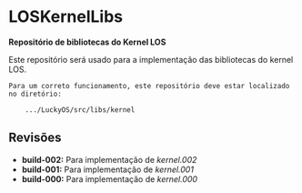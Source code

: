 # LOSKernelLibs #
**Repositório de bibliotecas do Kernel LOS**

Este repositório será usado para a implementação das bibliotecas do kernel LOS.

```
Para um correto funcionamento, este repositório deve estar localizado no diretório:

	.../LuckyOS/src/libs/kernel
```

## Revisões ##

* **build-002:** Para implementação de *kernel.002*
* **build-001:** Para implementação de *kernel.001*
* **build-000:** Para implementação de *kernel.000*
